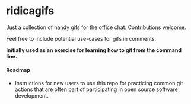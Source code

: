 # ridicagifs
Just a collection of handy gifs for the office chat. Contributions welcome.

Feel free to include potential use-cases for gifs in comments. 

**Initially used as an exercise for learning how to git from the command line.**


#### Roadmap

 * Instructions for new users to use this repo for practicing common git actions that are often part of participating in open source software development.


